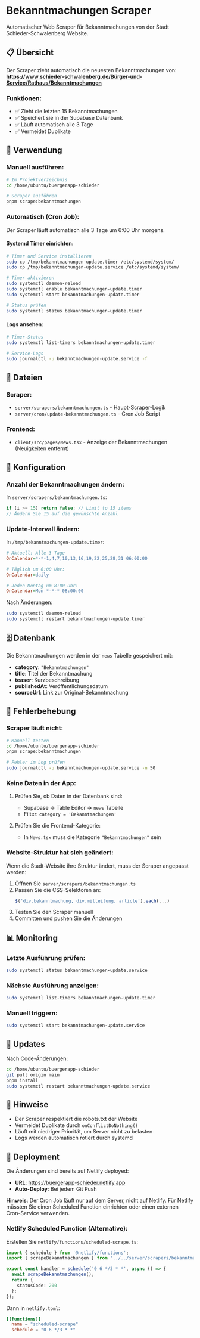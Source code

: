 # Bekanntmachungen Scraper

Automatischer Web Scraper für Bekanntmachungen von der Stadt Schieder-Schwalenberg Website.

## 📋 Übersicht

Der Scraper zieht automatisch die neuesten Bekanntmachungen von:
**https://www.schieder-schwalenberg.de/Bürger-und-Service/Rathaus/Bekanntmachungen**

### Funktionen:
- ✅ Zieht die letzten 15 Bekanntmachungen
- ✅ Speichert sie in der Supabase Datenbank
- ✅ Läuft automatisch alle 3 Tage
- ✅ Vermeidet Duplikate

## 🚀 Verwendung

### Manuell ausführen:

```bash
# Im Projektverzeichnis
cd /home/ubuntu/buergerapp-schieder

# Scraper ausführen
pnpm scrape:bekanntmachungen
```

### Automatisch (Cron Job):

Der Scraper läuft automatisch alle 3 Tage um 6:00 Uhr morgens.

#### Systemd Timer einrichten:

```bash
# Timer und Service installieren
sudo cp /tmp/bekanntmachungen-update.timer /etc/systemd/system/
sudo cp /tmp/bekanntmachungen-update.service /etc/systemd/system/

# Timer aktivieren
sudo systemctl daemon-reload
sudo systemctl enable bekanntmachungen-update.timer
sudo systemctl start bekanntmachungen-update.timer

# Status prüfen
sudo systemctl status bekanntmachungen-update.timer
```

#### Logs ansehen:

```bash
# Timer-Status
sudo systemctl list-timers bekanntmachungen-update.timer

# Service-Logs
sudo journalctl -u bekanntmachungen-update.service -f
```

## 📁 Dateien

### Scraper:
- `server/scrapers/bekanntmachungen.ts` - Haupt-Scraper-Logik
- `server/cron/update-bekanntmachungen.ts` - Cron Job Script

### Frontend:
- `client/src/pages/News.tsx` - Anzeige der Bekanntmachungen (Neuigkeiten entfernt)

## 🔧 Konfiguration

### Anzahl der Bekanntmachungen ändern:

In `server/scrapers/bekanntmachungen.ts`:

```typescript
if (i >= 15) return false; // Limit to 15 items
// Ändern Sie 15 auf die gewünschte Anzahl
```

### Update-Intervall ändern:

In `/tmp/bekanntmachungen-update.timer`:

```ini
# Aktuell: Alle 3 Tage
OnCalendar=*-*-1,4,7,10,13,16,19,22,25,28,31 06:00:00

# Täglich um 6:00 Uhr:
OnCalendar=daily

# Jeden Montag um 8:00 Uhr:
OnCalendar=Mon *-*-* 08:00:00
```

Nach Änderungen:
```bash
sudo systemctl daemon-reload
sudo systemctl restart bekanntmachungen-update.timer
```

## 🗄️ Datenbank

Die Bekanntmachungen werden in der `news` Tabelle gespeichert mit:
- **category**: `"Bekanntmachungen"`
- **title**: Titel der Bekanntmachung
- **teaser**: Kurzbeschreibung
- **publishedAt**: Veröffentlichungsdatum
- **sourceUrl**: Link zur Original-Bekanntmachung

## 🐛 Fehlerbehebung

### Scraper läuft nicht:

```bash
# Manuell testen
cd /home/ubuntu/buergerapp-schieder
pnpm scrape:bekanntmachungen

# Fehler im Log prüfen
sudo journalctl -u bekanntmachungen-update.service -n 50
```

### Keine Daten in der App:

1. Prüfen Sie, ob Daten in der Datenbank sind:
   - Supabase → Table Editor → `news` Tabelle
   - Filter: `category = 'Bekanntmachungen'`

2. Prüfen Sie die Frontend-Kategorie:
   - In `News.tsx` muss die Kategorie `"Bekanntmachungen"` sein

### Website-Struktur hat sich geändert:

Wenn die Stadt-Website ihre Struktur ändert, muss der Scraper angepasst werden:

1. Öffnen Sie `server/scrapers/bekanntmachungen.ts`
2. Passen Sie die CSS-Selektoren an:
   ```typescript
   $('div.bekanntmachung, div.mitteilung, article').each(...)
   ```
3. Testen Sie den Scraper manuell
4. Committen und pushen Sie die Änderungen

## 📊 Monitoring

### Letzte Ausführung prüfen:

```bash
sudo systemctl status bekanntmachungen-update.service
```

### Nächste Ausführung anzeigen:

```bash
sudo systemctl list-timers bekanntmachungen-update.timer
```

### Manuell triggern:

```bash
sudo systemctl start bekanntmachungen-update.service
```

## 🔄 Updates

Nach Code-Änderungen:

```bash
cd /home/ubuntu/buergerapp-schieder
git pull origin main
pnpm install
sudo systemctl restart bekanntmachungen-update.service
```

## 📝 Hinweise

- Der Scraper respektiert die robots.txt der Website
- Vermeidet Duplikate durch `onConflictDoNothing()`
- Läuft mit niedriger Priorität, um Server nicht zu belasten
- Logs werden automatisch rotiert durch systemd

## 🚀 Deployment

Die Änderungen sind bereits auf Netlify deployed:
- **URL**: https://buergerapp-schieder.netlify.app
- **Auto-Deploy**: Bei jedem Git Push

**Hinweis**: Der Cron Job läuft nur auf dem Server, nicht auf Netlify. Für Netlify müssten Sie einen Scheduled Function einrichten oder einen externen Cron-Service verwenden.

### Netlify Scheduled Function (Alternative):

Erstellen Sie `netlify/functions/scheduled-scrape.ts`:

```typescript
import { schedule } from '@netlify/functions';
import { scrapeBekanntmachungen } from '../../server/scrapers/bekanntmachungen';

export const handler = schedule('0 6 */3 * *', async () => {
  await scrapeBekanntmachungen();
  return {
    statusCode: 200
  };
});
```

Dann in `netlify.toml`:

```toml
[[functions]]
  name = "scheduled-scrape"
  schedule = "0 6 */3 * *"
```

